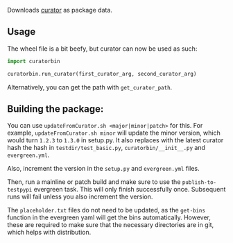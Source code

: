 Downloads [curator](https://github.com/mongodb/curator) as package data. 

## Usage

The wheel file is a bit beefy, but curator can now be used as such:

```python
import curatorbin

curatorbin.run_curator(first_curator_arg, second_curator_arg)

```
Alternatively, you can get the path with `get_curator_path`.

## Building the package:

You can use `updateFromCurator.sh <major|minor|patch>` for this.
For example, `updateFromCurator.sh minor` will update the minor version, which would turn `1.2.3` to `1.3.0` in setup.py.
It also replaces with the latest curator hash the hash in `testdir/test_basic.py`, `curatorbin/__init__.py` and `evergreen.yml`. 

Also, increment the version in the `setup.py` and `evergreen.yml` files. 

Then, run a mainline or patch build and make sure to use the `publish-to-testpypi` evergreen task.
This will only finish successfully once.
Subsequent runs will fail unless you also increment the version.

The `placeholder.txt` files do not need to be updated, as the `get-bins` function in the evergreen yaml will get the bins automatically.
However, these are required to make sure that the necessary directories are in git, which helps with distribution.
